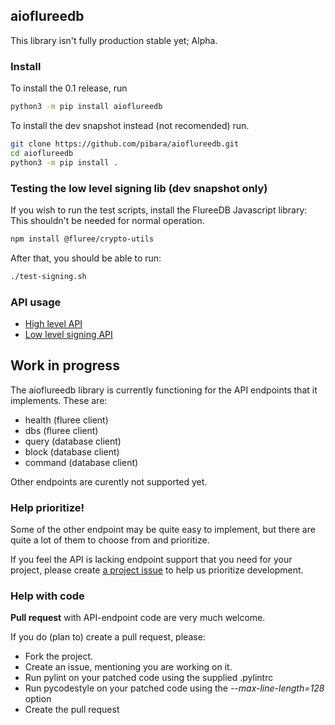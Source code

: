 ## aioflureedb

This library isn't fully production stable yet; Alpha.

### Install

To install the 0.1 release, run

```bash
python3 -m pip install aioflureedb
```

To install the dev snapshot instead (not recomended) run.
```bash
git clone https://github.com/pibara/aioflureedb.git
cd aioflureedb
python3 -m pip install .
```


### Testing the low level signing lib (dev snapshot only)
If you wish to run the test scripts, install the FlureeDB Javascript library:
This shouldn't be needed for normal operation.

```bash
npm install @fluree/crypto-utils
```

After that, you should be able to run:

```bash
./test-signing.sh
```

### API usage

* [High level API](API.md)
* [Low level signing API](SIGNING.md)


## Work in progress

The aioflureedb library is currently functioning for the API endpoints that it implements.
These are:

* health  (fluree client)
* dbs     (fluree client)
* query   (database client)
* block   (database client)
* command (database client)

Other endpoints are curently not supported yet.

### Help prioritize!

Some of the other endpoint may be quite easy to implement, but there are quite a lot of them to choose from and prioritize.

If you feel the API is lacking endpoint support that you need for your project, please create [a project issue](https://github.com/pibara/aioflureedb/issues) to help us prioritize development.

### Help with code

**Pull request** with API-endpoint code are very much welcome.

If you do (plan to) create a pull request, please:

* Fork the project.
* Create an issue, mentioning you are working on it.
* Run pylint on your patched code using the supplied .pylintrc
* Run pycodestyle on your patched code using the *--max-line-length=128* option
* Create the pull request


